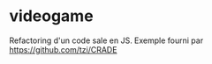 videogame
=========

Refactoring d'un code sale en JS. Exemple fourni par https://github.com/tzi/CRADE
